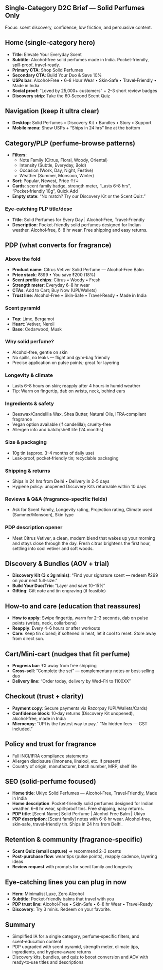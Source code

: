 ## Single‑Category D2C Brief — Solid Perfumes Only

Focus: scent discovery, confidence, low friction, and persuasive content.

## Home (single‑category hero)
- **Title**: Elevate Your Everyday Scent
- **Subtitle**: Alcohol‑free solid perfumes made in India. Pocket‑friendly, spill‑proof, travel‑ready.
- **Primary CTA**: Shop Solid Perfumes
- **Secondary CTA**: Build Your Duo & Save 10%
- **USPs bar**: Alcohol‑Free • 6–8 Hour Wear • Skin‑Safe • Travel‑Friendly • Made in India
- **Social proof**: “Loved by 25,000+ customers” + 2–3 short review badges
- **Discovery strip**: Take the 60‑Second Scent Quiz

## Navigation (keep it ultra clear)
- **Desktop**: Solid Perfumes • Discovery Kit • Bundles • Story • Support
- **Mobile menu**: Show USPs + “Ships in 24 hrs” line at the bottom

## Category/PLP (perfume‑browse patterns)
- **Filters**:
  - Note Family (Citrus, Floral, Woody, Oriental)
  - Intensity (Subtle, Everyday, Bold)
  - Occasion (Work, Day, Night, Festive)
  - Weather (Summer, Monsoon, Winter)
- **Sort**: Popular, Newest, Price ↑/↓
- **Cards**: scent family badge, strength meter, “Lasts 6–8 hrs”, “Pocket‑friendly 10g”, Quick Add
- **Empty state**: “No match? Try our Discovery Kit or the Scent Quiz.”

### Eye‑catching PLP title/desc
- **Title**: Solid Perfumes for Every Day | Alcohol‑Free, Travel‑Friendly
- **Description**: Pocket‑friendly solid perfumes designed for Indian weather. Alcohol‑free, 6–8 hr wear. Free shipping and easy returns.

## PDP (what converts for fragrance)
### Above the fold
- **Product name**: Citrus Vetiver Solid Perfume — Alcohol‑Free Balm
- **Price stack**: ₹899 • You save ₹200 (18%)
- **Scent profile chips**: Citrus • Woody • Fresh
- **Strength meter**: Everyday 6–8 hr wear
- **CTAs**: Add to Cart; Buy Now (UPI/Wallets)
- **Trust line**: Alcohol‑Free • Skin‑Safe • Travel‑Ready • Made in India

### Scent pyramid
- **Top**: Lime, Bergamot
- **Heart**: Vetiver, Neroli
- **Base**: Cedarwood, Musk

### Why solid perfume?
- Alcohol‑free, gentle on skin
- No spills, no leaks — flight and gym‑bag friendly
- Precise application on pulse points; great for layering

### Longevity & climate
- Lasts 6–8 hours on skin; reapply after 4 hours in humid weather
- Tip: Warm on fingertip, dab on wrists, neck, behind ears

### Ingredients & safety
- Beeswax/Candelilla Wax, Shea Butter, Natural Oils, IFRA‑compliant fragrance
- Vegan option available (if candelilla); cruelty‑free
- Allergen info and batch/shelf life (24 months)

### Size & packaging
- 10g tin (approx. 3–4 months of daily use)
- Leak‑proof, pocket‑friendly tin; recyclable packaging

### Shipping & returns
- Ships in 24 hrs from Delhi • Delivery in 2–5 days
- Hygiene policy: unopened Discovery Kits returnable within 10 days

### Reviews & Q&A (fragrance‑specific fields)
- Ask for Scent Family, Longevity rating, Projection rating, Climate used (Summer/Monsoon), Skin type

### PDP description opener
- Meet Citrus Vetiver, a clean, modern blend that wakes up your morning and stays close through the day. Fresh citrus brightens the first hour, settling into cool vetiver and soft woods.

## Discovery & Bundles (AOV + trial)
- **Discovery Kit (3 x 3g minis)**: “Find your signature scent — redeem ₹299 on your next full‑size.”
- **Build Your Duo/Trio**: “Layer and save 10–15%”
- **Gifting**: Gift note and tin engraving (if feasible)

## How‑to and care (education that reassures)
- **How to apply**: Swipe fingertip, warm for 2–3 seconds, dab on pulse points (wrists, neck, collarbone)
- **Reapply**: Every 4–6 hours or after workouts
- **Care**: Keep tin closed; if softened in heat, let it cool to reset. Store away from direct sun.

## Cart/Mini‑cart (nudges that fit perfume)
- **Progress bar**: ₹X away from free shipping
- **Cross‑sell**: “Complete the set” — complementary notes or best‑selling duo
- **Delivery line**: “Order today, delivery by Wed–Fri to 1100XX”

## Checkout (trust + clarity)
- **Payment copy**: Secure payments via Razorpay (UPI/Wallets/Cards)
- **Confidence block**: 10‑day returns (Discovery Kit unopened), alcohol‑free, made in India
- **Microcopy**: “UPI is the fastest way to pay.” “No hidden fees — GST included.”

## Policy and trust for fragrance
- Full INCI/IFRA compliance statements
- Allergen disclosure (limonene, linalool, etc. if present)
- Country of origin, manufacturer, batch number, MRP, shelf life

## SEO (solid‑perfume focused)
- **Home title**: Ukiyo Solid Perfumes — Alcohol‑Free, Travel‑Friendly, Made in India
- **Home description**: Pocket‑friendly solid perfumes designed for Indian weather. 6–8 hr wear, spill‑proof tins. Free shipping, easy returns.
- **PDP title**: [Scent Name] Solid Perfume | Alcohol‑Free Balm | Ukiyo
- **PDP description**: [Scent family] notes with 6–8 hr wear. Alcohol‑free, skin‑safe, travel‑friendly tin. Ships in 24 hrs from Delhi.

## Retention & community (fragrance‑specific)
- **Scent Quiz (email capture)** → recommend 2–3 scents
- **Post‑purchase flow**: wear tips (pulse points), reapply cadence, layering ideas
- **Review request** with prompts for scent family and longevity

## Eye‑catching lines you can plug in now
- **Hero**: Minimalist Luxe, Zero Alcohol
- **Subtitle**: Pocket‑friendly balms that travel with you
- **PDP trust line**: Alcohol‑Free • Skin‑Safe • 6–8 hr Wear • Travel‑Ready
- **Discovery**: Try 3 minis. Redeem on your favorite.

## Summary
- Simplified IA for a single category, perfume‑specific filters, and scent‑education content
- PDP upgraded with scent pyramid, strength meter, climate tips, ingredients, and hygiene‑aware returns
- Discovery kits, bundles, and quiz to boost conversion and AOV with ready‑to‑use titles and descriptions